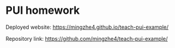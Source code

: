 # PUI homework
Deployed website: https://mingzhe4.github.io/teach-pui-example/

Repository link: https://github.com/mingzhe4/teach-pui-example/
